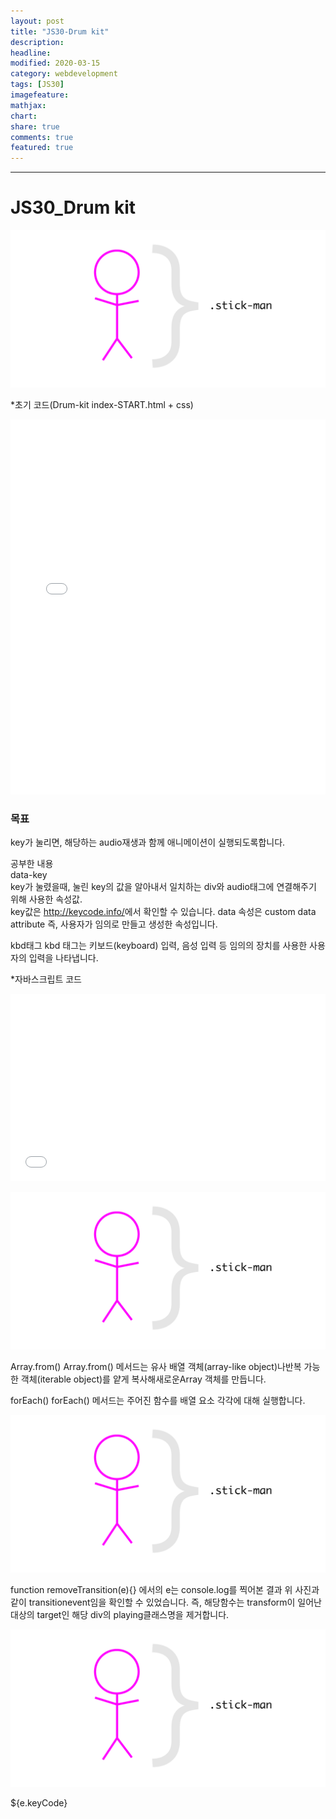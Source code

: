 ```yaml
---
layout: post
title: "JS30-Drum kit"
description:
headline:
modified: 2020-03-15
category: webdevelopment
tags: [JS30]
imagefeature:
mathjax:
chart:
share: true
comments: true
featured: true
---
```


---

# JS30_Drum kit

![image](https://github.com/lsh58/lsh58.github.io/blob/master/images/post/03.png?raw=true)

*초기 코드(Drum-kit index-START.html + css)
<div class="code">
<iframe width="100%" height="600" src="//jsfiddle.net/lsh58/Lqfre8vc/3/embedded/html,css/dark/" allowfullscreen="allowfullscreen" allowpaymentrequest frameborder="0"></iframe>
</div>

### 목표
key가 눌리면, 해당하는 audio재생과 함께 애니메이션이 실행되도록합니다.

공부한 내용  
<span class="orange">data-key</span>  
key가 눌렸을때, 눌린 key의 값을 알아내서 일치하는 div와 audio태그에 연결해주기 위해 사용한 속성값.  
key값은 <http://keycode.info/>에서 확인할 수 있습니다.
data 속성은 custom data attribute 즉, 사용자가 임의로 만들고 생성한 속성입니다.

<span class="orange">kbd태그</span>
kbd 태그는 키보드(keyboard) 입력, 음성 입력 등 임의의 장치를 사용한 사용자의 입력을 나타냅니다.


*자바스크립트 코드
<div class="code">
<iframe width="100%" height="300" src="//jsfiddle.net/lsh58/Lqfre8vc/5/embedded/js/dark/" allowfullscreen="allowfullscreen" allowpaymentrequest frameborder="0"></iframe>
</div>

![image](https://github.com/lsh58/lsh58.github.io/blob/master/images/post/03.png?raw=true)

<span class="orange">Array.from()</span>
Array.from() 메서드는 유사 배열 객체(array-like object)나반복 가능한 객체(iterable object)를 얕게 복사해새로운Array 객체를 만듭니다.

<span class="orange">forEach()</span>
forEach() 메서드는 주어진 함수를 배열 요소 각각에 대해 실행합니다.

![image](https://github.com/lsh58/lsh58.github.io/blob/master/images/post/03.png?raw=true)

function removeTransition(e){}
에서의 e는 console.log를 찍어본 결과 위 사진과 같이 transitionevent임을 확인할 수 있었습니다.
즉, 해당함수는 transform이 일어난 대상의 target인 해당 div의 playing클래스명을 제거합니다.

![image](https://github.com/lsh58/lsh58.github.io/blob/master/images/post/03.png?raw=true)

<span class="orange">${e.keyCode}</span>